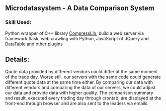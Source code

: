 ## Microdatasystem - A Data Comparison System

### Skill Used: 
  Python wrapper of C++ library <a href="https://github.com/leeyilin/CompressLib">CompressLib</a>, 
build a web server via framework flask, web crawling with Python, JavaScript of JQuery and DataTable and other plugins

## Details:
  Quote data provided by different vendors could differ at the same moment of the trade day. Worse still, 
our servers with the same code could generate different quote data at the same time either. By comparing our data 
with different vendors and comparing the data of our servers, we could adjust our data and provide data with higher 
quality. The comparison summary and result, executed every trading day through crontab, are displayed at the front-end
through browser and are also sent to the leaders via emails.
